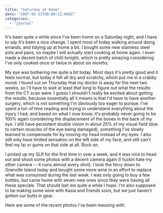 ```yaml
---
title: "Saturday at Home"
date: "2007-02-11T08:00:12.000Z"
categories: 
  - "journal"
---
```


It's been quite a while since I've been home on a Saturday night, and I have to say it's been a nice change. I spent most of today walking around doing errands, and tidying up at home a bit. I bought some new stainless steel pots and pans, so maybe I will actually start cooking at home again. I even made a decent batch of chilli tonight, which is pretty amazing considering I've only cooked once or twice in about six months.

My eye was bothering me quite a bit today. Most days it's pretty good and it feels normal, but today it felt all dry and scratchy, which put me in a crabby mood. I found out on Thursday that my doctor is away for the next two weeks, so I'll have to wait at least that long to figure out what the results from the CT scan were. I guess I shouldn't really be excited about getting the results, because essentially all it means is that I'd have to have another surgery, which is not something I'm obviously too eager to pursue. I've spent a ton of time reading and trying to understand everything about the injury I had, and based on what I now know, it's probably never going to be 100% again considering the displacement of the bones in the back of my eye. I still have persistent double vision in about 25% of my visual field (due to certain muscles of the eye being damaged), something I've slowly learned to compensate for by moving my head instead of my eyes. I also still only have limited sensation on the left side of my face, and still can't feel my lip or gums on that side at all. Rock on.

I picked up my SLR for the first time in over a week, and it was nice to head out and shoot some photos with a decent camera again (I fuckin hate my other camera -- it ruins almost every shot). I took the ferry down to Granville Island today and bought some more wine in an effort to replace what was consumed during the last week. I was only going to buy a few bottles, but came home with seven new ones since they were having all these specials. That should last me quite a while I hope. I'm also supposed to be making some wine with Kasia and friends soon, but we just haven't gotten our butts in gear.

Here are some of the recent photos I've been messing with.
